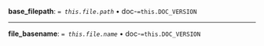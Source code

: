 **base_filepath**: *`= this.file.path`* • doc-`=this.DOC_VERSION`

---

**file_basename**: *`= this.file.name`* • doc-`=this.DOC_VERSION`
